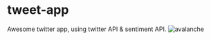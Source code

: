 # tweet-app
Awesome twitter app, using twitter API & sentiment API.
![avalanche](https://cloud.githubusercontent.com/assets/3063500/18814142/d215e7c0-836d-11e6-90af-6ccf9fb08d7a.png)
